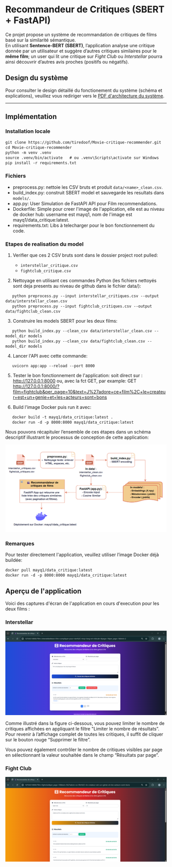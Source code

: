 # Recommandeur de Critiques (SBERT + FastAPI)

Ce projet propose un système de recommandation de critiques de films basé sur la similarité sémantique.  
En utilisant **Sentence-BERT (SBERT)**, l’application analyse une critique donnée par un utilisateur et suggère d’autres critiques similaires pour le **même film**; un user qui lit une critique sur *Fight Club* ou *Interstellar* pourra ainsi découvrir d’autres avis proches (positifs ou négatifs).

## Design du système

Pour consulter le design détaillé du fonctionement du système (schéma et explications), veuillez vous rediriger vers le [PDF d'architecture du système](Rapport/Architecture_system.pdf).

---
## Implémentation

### Installation locale
```
git clone https://github.com/tiredoof/Movie-critique-recommender.git
cd Movie-critique-recommender
python -m venv .venv
source .venv/bin/activate   # ou .venv\Scripts\activate sur Windows
pip install -r requirements.txt
```
### Fichiers
- preprocess.py: nettoie les CSV bruts et produit `data/<name>_clean.csv`.
- build_index.py: construit SBERT model et sauvegarde les resultats dans `models/`.
- app.py: User Simulation de FastAPI API pour Film recommendations.
- Dockerfile: Simple pour creer l'image de l'application, elle est au niveau de docker hub: username est mayq1, nom de l'image est mayq1/data_critique:latest.
- requirements.txt: Libs à telecharger pour le bon fonctionnement du code.

### Etapes de realisation du model
1. Verifier que ces 2 CSV bruts sont dans le dossier project root pulled:
   - `interstellar_critique.csv`
   - `fightclub_critique.csv`

2. Nettoyage en utilisant ces commandes Python (les fichiers nettoyés sont deja presents au niveau de github dans le fichier data/):
```
   python preprocess.py --input interstellar_critiques.csv --output data/interstellar_clean.csv
   python preprocess.py --input fightclub_critiques.csv --output data/fightclub_clean.csv
```
3. Construire les models SBERT pour les deux films:
```
   python build_index.py --clean_csv data/interstellar_clean.csv --model_dir models
   python build_index.py --clean_csv data/fightclub_clean.csv --model_dir models
```
4. Lancer l'API avec cette commande:
```
   uvicorn app:app --reload --port 8000
```
5. Tester le bon fonctionnement de l'application:
     soit direct sur : http://127.0.0.1:8000 
     ou, avec la fct GET, par example:
     GET http://127.0.0.1:8000/?film=fightclub&per_page=10&text=J%27adore+ce+film%2C+le+createur+est+un+genie+et+les+acteurs+sont+bons
     
6. Build l'image Docker puis run it avec:
```
   docker build -t mayq1/data_critique:latest .     
   docker run -d -p 8000:8000 mayq1/data_critique:latest  
```

Nous pouvons récapituler l’ensemble de ces étapes dans un schéma descriptif illustrant le processus de conception de cette application:


![Schema](images/System_designe.png)


### Remarques
Pour tester directement l'application, veuillez utiliser l’image Docker déjà buildée:          
```
docker pull mayq1/data_critique:latest  
docker run -d -p 8000:8000 mayq1/data_critique:latest  
```

## Aperçu de l'application

Voici des captures d'écran de l'application en cours d'execution pour les deux films :

### **Interstellar**  

![Interstellar Critiques](images/interstellar_critique.png)


Comme illustré dans la figure ci-dessous, vous pouvez limiter le nombre de critiques affichées en appliquant le filtre "Limiter le nombre de résultats”. Pour revenir à l’affichage complet de toutes les critiques, il suffit de cliquer sur le bouton rouge “Supprimer le filtre”. 

Vous pouvez également contrôler le nombre de critiques visibles par page en sélectionnant la valeur souhaitée dans le champ “Résultats par page”.

### **Fight Club**  

![Fight Club Critiques](images/fightclub_critique.png)
